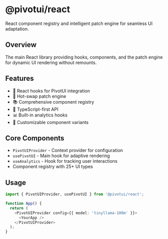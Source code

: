 # @pivotui/react

React component registry and intelligent patch engine for seamless UI adaptation.

## Overview

The main React library providing hooks, components, and the patch engine for dynamic UI rendering without remounts.

## Features

- 🎣 React hooks for PivotUI integration
- 🔄 Hot-swap patch engine  
- 📚 Comprehensive component registry
- 🎯 TypeScript-first API
- 📊 Built-in analytics hooks
- 🎨 Customizable component variants

## Core Components

- `PivotUIProvider` - Context provider for configuration
- `usePivotUI` - Main hook for adaptive rendering
- `useAnalytics` - Hook for tracking user interactions
- Component registry with 25+ UI types

## Usage

```typescript
import { PivotUIProvider, usePivotUI } from '@pivotui/react';

function App() {
  return (
    <PivotUIProvider config={{ model: 'tinyllama-100m' }}>
      <YourApp />
    </PivotUIProvider>
  );
}
```